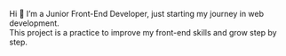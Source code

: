 Hi  👋
I’m a Junior Front-End Developer, just starting my journey in web development.  
This project is a practice to improve my front-end skills and grow step by step. 